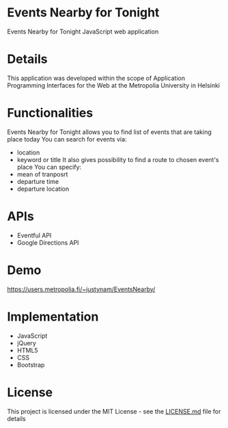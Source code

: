 # Events Nearby for Tonight
Events Nearby for Tonight JavaScript web application

# Details
This application was developed within the scope of Application Programming Interfaces for the Web at the Metropolia University in Helsinki

# Functionalities
Events Nearby for Tonight allows you to find list of events that are taking place today
You can search for events via:
  * location
  * keyword or title
It also gives possibility to find a route to chosen event's place
You can specify:
* mean of tranposrt
* departure time
* departure location

# APIs
* Eventful API
* Google Directions API

# Demo
https://users.metropolia.fi/~justynam/EventsNearby/

# Implementation
* JavaScript
* jQuery
* HTML5
* CSS
* Bootstrap

# License
This project is licensed under the MIT License - see the [LICENSE.md](https://github.com/Jusiaa5/EventsNearby/blob/master/LICENSE) file for details
